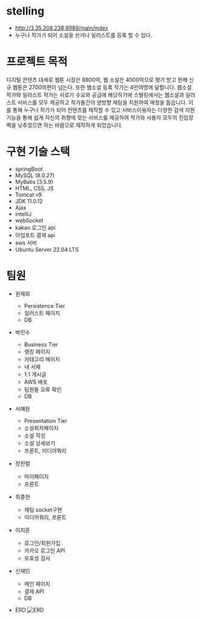 # stelling
- http://3.35.208.238:8989/main/index
- 누구나 작가가 되어 소설을 쓰거나 일러스트를 등록 할 수 있다.

# 프로젝트 목적
디지털 콘텐츠 대세로 웹툰 시장은 8800억, 웹 소설은 4000억으로 평가 받고 한해 신규 웹툰은 2700여편이 넘는다. 또한 웹소설 등록 작가는 4만여명에 달합니다. 웹소설 작가와 일러스트 작가는 서로가 수요와 공급에 해당하기에 스텔링에서는 웹소설과 일러스트 서비스를 모두 제공하고 작가들간의 양방향 채팅을 지원하여 매칭을 돕습니다. 이를 통해 누구나 작가가 되어 컨텐츠를 제작할 수 있고 서비스이용자는 다양한 검색 지원 기능을 통해 쉽게 자신의 취향에 맞는 서비스를 제공하여 작가와 사용자 모두의 진입장벽을 낮추었으면 하는 바람으로 제작하게 되었습니다.

# 구현 기술 스택 
- springBoot 
- MySQL (8.0.27)
- MyBatis (3.5.9)
- HTML, CSS, JS
- Tomcat v9
- JDK 11.0.12
- Ajax
- intelliJ
- webSocket
- kakao 로그인 api
- 아임포트 결제 api
- aws 서버 
- Ubuntu Server 22.04 LTS

# 팀원 
- 원재희
    - Persistence Tier
    - 일러스트 페이지
    - DB
- 박민수
    - Business Tier
    - 랭킹 페이지
    - 카테고리 페이지
    - 내 서재
    - 1:1 게시글
    - AWS 배포
    - 팀원들 오류 확인
    - DB
- 서예원
    - Presentation Tier
    - 소설회차페이지
    - 소설 작성
    - 소설 상세보기
    - 프론트, 미디어쿼리
- 정찬렬 
    - 마이페이지
    - 프론트
- 최종현
    - 채팅 socket구현
    - 미디어쿼리, 프론트
- 이지훈 
    - 로그인/회원가입
    - 카카오 로그인 API
    - 유효성 검사
- 신재민 
    - 메인 페이지
    - 결제 API
    - DB

- ERD
![ERD](https://user-images.githubusercontent.com/96901629/171799546-f2a4bb15-f7db-4408-bf4b-f9cd2de36ec4.png)
